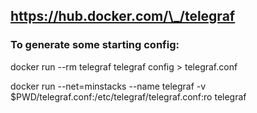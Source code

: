 ## https://hub.docker.com/\_/telegraf

### To generate some starting config:
docker run --rm telegraf telegraf config > telegraf.conf

docker run --net=minstacks --name telegraf -v $PWD/telegraf.conf:/etc/telegraf/telegraf.conf:ro telegraf
